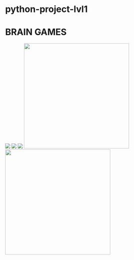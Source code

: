 # python-project-lvl1
# BRAIN GAMES
<a href="https://codeclimate.com/github/codeclimate/codeclimate/maintainability"><img src="https://api.codeclimate.com/v1/badges/a99a88d28ad37a79dbf6/maintainability" /></a>
<a href="https://codeclimate.com/github/codeclimate/codeclimate/test_coverage"><img src="https://api.codeclimate.com/v1/badges/a99a88d28ad37a79dbf6/test_coverage" /></a>
<a href="https://api.travis-ci.com/YuliaZZZ/python-project-lvl1.svg?branch=master"><img src="https://api.travis-ci.com/YuliaZZZ/python-project-lvl1.svg?branch=master"></a>
<a href="https://asciinema.org/a/lZmJKg3TT3BWqohxSOYhMjJvH"><img src="https://asciinema.org/a/lZmJKg3TT3BWqohxSOYhMjJvH.png" width="336"/></a>
<a href="https://asciinema.org/a/293841?theme=tango"><img src="https://asciinema.org/a/lZmJKg3TT3BWqohxSOYhMjJvH.png" width="336"/></a>
